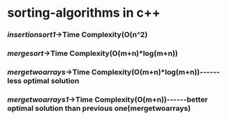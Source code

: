 # sorting-algorithms in c++
### ***insertionsort1***->Time Complexity(O(n^2)

### ***mergesort***->Time Complexity(O(m+n)*log(m+n))

### ***mergetwoarrays***->Time Complexity(O(m+n)*log(m+n))------less optimal solution


### ***mergetwoarrays1***->Time Complexity(O(m+n))------better optimal solution than previous one(mergetwoarrays)
